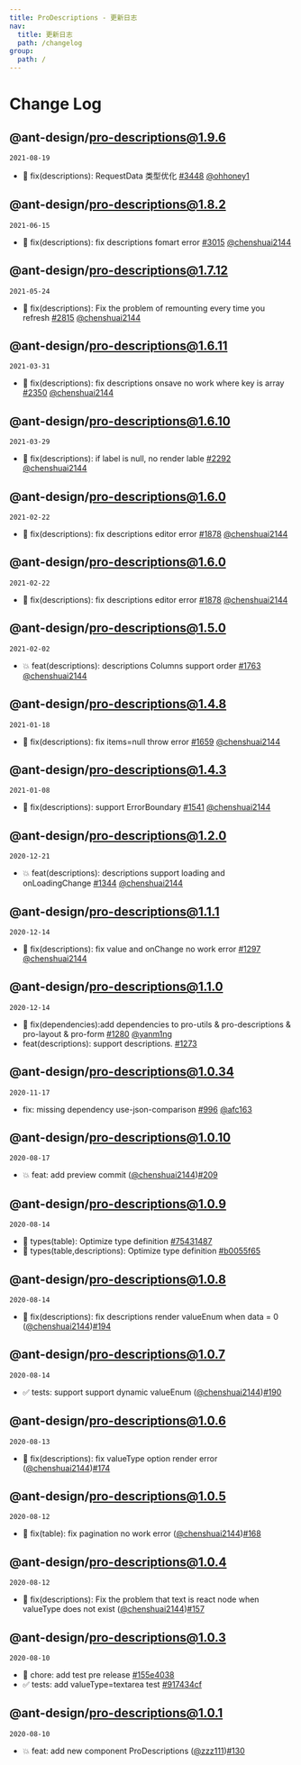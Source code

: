 ```yaml
---
title: ProDescriptions - 更新日志
nav:
  title: 更新日志
  path: /changelog
group:
  path: /
---
```


# Change Log

## @ant-design/pro-descriptions@1.9.6

`2021-08-19`

- 🐛 fix(descriptions): RequestData 类型优化 [#3448](https://github.com/ant-design/pro-components/pull/3448) [@ohhoney1](https://github.com/ohhoney1)

## @ant-design/pro-descriptions@1.8.2

`2021-06-15`

- 🐛 fix(descriptions): fix descriptions fomart error [#3015](https://github.com/ant-design/pro-components/pull/3015) [@chenshuai2144](https://github.com/chenshuai2144)

## @ant-design/pro-descriptions@1.7.12

`2021-05-24`

- 🐛 fix(descriptions): Fix the problem of remounting every time you refresh [#2815](https://github.com/ant-design/pro-components/pull/2815) [@chenshuai2144](https://github.com/chenshuai2144)

## @ant-design/pro-descriptions@1.6.11

`2021-03-31`

- 🐛 fix(descriptions): fix descriptions onsave no work where key is array [#2350](https://github.com/ant-design/pro-components/pull/2350) [@chenshuai2144](https://github.com/chenshuai2144)

## @ant-design/pro-descriptions@1.6.10

`2021-03-29`

- 🐛 fix(descriptions): if label is null, no render lable [#2292](https://github.com/ant-design/pro-components/pull/2292) [@chenshuai2144](https://github.com/chenshuai2144)

## @ant-design/pro-descriptions@1.6.0

`2021-02-22`

- 🐛 fix(descriptions): fix descriptions editor error [#1878](https://github.com/ant-design/pro-components/pull/1878) [@chenshuai2144](https://github.com/chenshuai2144)

## @ant-design/pro-descriptions@1.6.0

`2021-02-22`

- 🐛 fix(descriptions): fix descriptions editor error [#1878](https://github.com/ant-design/pro-components/pull/1878) [@chenshuai2144](https://github.com/chenshuai2144)

## @ant-design/pro-descriptions@1.5.0

`2021-02-02`

- 💥 feat(descriptions): descriptions Columns support order [#1763](https://github.com/ant-design/pro-components/pull/1763) [@chenshuai2144](https://github.com/chenshuai2144)

## @ant-design/pro-descriptions@1.4.8

`2021-01-18`

- 🐛 fix(descriptions): fix items=null throw error [#1659](https://github.com/ant-design/pro-components/pull/1659) [@chenshuai2144](https://github.com/chenshuai2144)

## @ant-design/pro-descriptions@1.4.3

`2021-01-08`

- 🐛 fix(descriptions): support ErrorBoundary [#1541](https://github.com/ant-design/pro-components/pull/1541) [@chenshuai2144](https://github.com/chenshuai2144)

## @ant-design/pro-descriptions@1.2.0

`2020-12-21`

- 💥 feat(descriptions): descriptions support loading and onLoadingChange [#1344](https://github.com/ant-design/pro-components/pull/1344) [@chenshuai2144](https://github.com/chenshuai2144)

## @ant-design/pro-descriptions@1.1.1

`2020-12-14`

- 🐛 fix(descriptions): fix value and onChange no work error [#1297](https://github.com/ant-design/pro-components/pull/1297) [@chenshuai2144](https://github.com/chenshuai2144)

## @ant-design/pro-descriptions@1.1.0

`2020-12-14`

- 🐛 fix(dependencies):add dependencies to pro-utils & pro-descriptions & pro-layout & pro-form [#1280](https://github.com/ant-design/pro-components/pull/1280) [@yanm1ng](https://github.com/yanm1ng)
- feat(descriptions): support descriptions. [#1273](https://github.com/ant-design/pro-components/pull/1273)

## @ant-design/pro-descriptions@1.0.34

`2020-11-17`

- fix: missing dependency use-json-comparison [#996](https://github.com/ant-design/pro-components/pull/996) [@afc163](https://github.com/afc163)

## @ant-design/pro-descriptions@1.0.10

`2020-08-17`

- 💥 feat: add preview commit ([@chenshuai2144](https://github.com/chenshuai2144))[#209](https://github.com/ant-design/pro-components/pull/209)

## @ant-design/pro-descriptions@1.0.9

`2020-08-14`

- 🎨 types(table): Optimize type definition [#75431487](https://github.com/ant-design/pro-components//commit/75431487)
- 🎨 types(table,descriptions): Optimize type definition [#b0055f65](https://github.com/ant-design/pro-components//commit/b0055f65)

## @ant-design/pro-descriptions@1.0.8

`2020-08-14`

- 🐛 fix(descriptions): fix descriptions render valueEnum when data = 0 ([@chenshuai2144](https://github.com/chenshuai2144))[#194](https://github.com/ant-design/pro-components/pull/194)

## @ant-design/pro-descriptions@1.0.7

`2020-08-14`

- ✅ tests: support support dynamic valueEnum ([@chenshuai2144](https://github.com/chenshuai2144))[#190](https://github.com/ant-design/pro-components/pull/190)

## @ant-design/pro-descriptions@1.0.6

`2020-08-13`

- 🐛 fix(descriptions): fix valueType option render error ([@chenshuai2144](https://github.com/chenshuai2144))[#174](https://github.com/ant-design/pro-components/pull/174)

## @ant-design/pro-descriptions@1.0.5

`2020-08-12`

- 🐛 fix(table): fix pagination no work error ([@chenshuai2144](https://github.com/chenshuai2144))[#168](https://github.com/ant-design/pro-components/pull/168)

## @ant-design/pro-descriptions@1.0.4

`2020-08-12`

- 🐛 fix(descriptions): Fix the problem that text is react node when valueType does not exist ([@chenshuai2144](https://github.com/chenshuai2144))[#157](https://github.com/ant-design/pro-components/pull/157)

## @ant-design/pro-descriptions@1.0.3

`2020-08-10`

- 🎨 chore: add test pre release [#155e4038](https://github.com/ant-design/pro-components//commit/155e4038)
- ✅ tests: add valueType=textarea test [#917434cf](https://github.com/ant-design/pro-components//commit/917434cf)

## @ant-design/pro-descriptions@1.0.1

`2020-08-10`

- 💥 feat: add new component ProDescriptions ([@zzz111](https://github.com/zzz111))[#130](https://github.com/ant-design/pro-components/pull/130)
